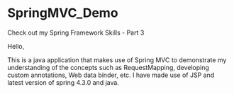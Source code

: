 # SpringMVC_Demo
Check out my Spring Framework Skills - Part 3

Hello,

This is a java application that makes use of Spring MVC to demonstrate my understanding of the concepts such as RequestMapping, developing custom annotations, Web data binder, etc. I have made use of JSP and latest version of spring 4.3.0 and java. 
